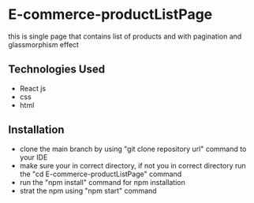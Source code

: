 
# E-commerce-productListPage
this is single page that contains list of products and with pagination and glassmorphism effect

## Technologies Used
- React js
- css
- html
## Installation
- clone the main branch by using "git clone repository url" command to your IDE
- make sure your in correct directory, if not you in correct directory run the "cd E-commerce-productListPage" command
- run the "npm install" command for npm installation
- strat the npm using "npm start" command  


